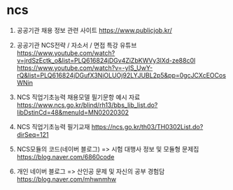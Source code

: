 # ncs

1. 공공기관 채용 정보 관련 사이트
https://www.publicjob.kr/

2. 공공기관 NCS전략 / 자소서 / 면접 특강 유튜브
https://www.youtube.com/watch?v=jrdSzEctk_o&list=PLQ616824jDGv4ZiZbKWVy3lXd-ze88c0l
https://www.youtube.com/watch?v=-yIS_UwY-rQ&list=PLQ616824jDGufX3NiOLUOj92LYJUBL2p5&pp=0gcJCXcEOCosWNin
   
4. NCS 직업기초능력 채용모델 필기문항 예시 자료
https://www.ncs.go.kr/blind/rh13/bbs_lib_list.do?libDstinCd=48&menuId=MN02020302

5. NCS 직업기초능력 필기교재
https://ncs.go.kr/th03/TH0302List.do?dirSeq=121

6. NCS모듈의 코드(네이버 블로그) => 시험 대행사 정보 및 모듈형 문제집
https://blog.naver.com/6860code

7. 개인 네이버 블로그 => 산인공 문제 및 자신의 공부 경험담
https://blog.naver.com/mhwnmhw
